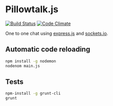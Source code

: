 # Pillowtalk.js

[![Build Status](https://travis-ci.org/lpil/pillowtalk.svg?branch=master)](https://travis-ci.org/lpil/pillowtalk)
[![Code Climate](https://codeclimate.com/github/lpil/pillowtalk/badges/gpa.svg)](https://codeclimate.com/github/lpil/pillowtalk)

One to one chat using [express.js](https://github.com/strongloop/express/) and
[sockets.io](https://github.com/Automattic/ocket.io/).


## Automatic code reloading

```bash
npm install -g nodemon
nodenom main.js
```

## Tests

```bash
npm-install -g grunt-cli
grunt
```
